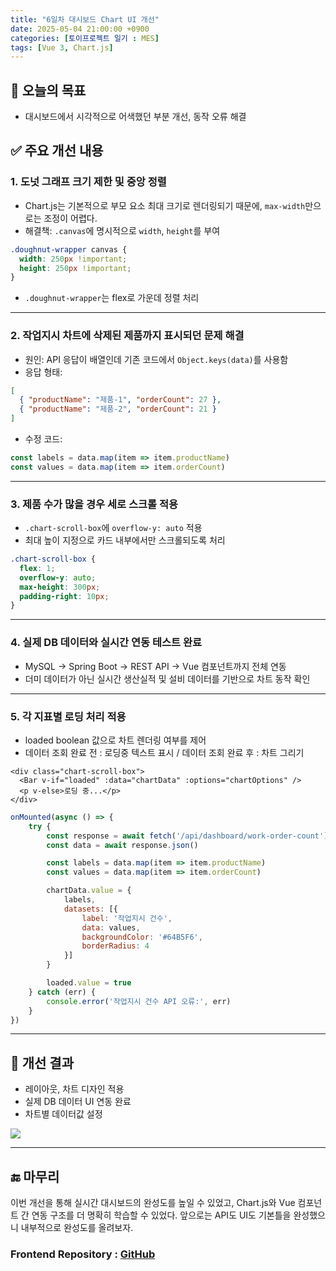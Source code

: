 ```yaml
---
title: "6일차 대시보드 Chart UI 개선"
date: 2025-05-04 21:00:00 +0900
categories: [토이프로젝트 일기 : MES]
tags: [Vue 3, Chart.js]
---
```


## 🎯 오늘의 목표

- 대시보드에서 시각적으로 어색했던 부분 개선, 동작 오류 해결

## ✅ 주요 개선 내용

### 1. 도넛 그래프 크기 제한 및 중앙 정렬

- Chart.js는 기본적으로 부모 요소 최대 크기로 렌더링되기 때문에, `max-width`만으로는 조정이 어렵다.
- 해결책: `.canvas`에 명시적으로 `width`, `height`를 부여

```css
.doughnut-wrapper canvas {
  width: 250px !important;
  height: 250px !important;
}
```

- `.doughnut-wrapper`는 flex로 가운데 정렬 처리

---

### 2. 작업지시 차트에 삭제된 제품까지 표시되던 문제 해결

- 원인: API 응답이 배열인데 기존 코드에서 `Object.keys(data)`를 사용함
- 응답 형태:
```json
[
  { "productName": "제품-1", "orderCount": 27 },
  { "productName": "제품-2", "orderCount": 21 }
]
```

- 수정 코드:
```ts
const labels = data.map(item => item.productName)
const values = data.map(item => item.orderCount)
```

---

### 3. 제품 수가 많을 경우 세로 스크롤 적용

- `.chart-scroll-box`에 `overflow-y: auto` 적용
- 최대 높이 지정으로 카드 내부에서만 스크롤되도록 처리

```css
.chart-scroll-box {
  flex: 1;
  overflow-y: auto;
  max-height: 300px;
  padding-right: 10px;
}
```

---

### 4. 실제 DB 데이터와 실시간 연동 테스트 완료
- MySQL → Spring Boot → REST API → Vue 컴포넌트까지 전체 연동
- 더미 데이터가 아닌 실시간 생산실적 및 설비 데이터를 기반으로 차트 동작 확인


---

### 5. 각 지표별 로딩 처리 적용
- loaded boolean 값으로 차트 렌더링 여부를 제어
- 데이터 조회 완료 전 : 로딩중 텍스트 표시 / 데이터 조회 완료 후 : 차트 그리기
```vue
<div class="chart-scroll-box">
  <Bar v-if="loaded" :data="chartData" :options="chartOptions" />
  <p v-else>로딩 중...</p>
</div>
```
```js
onMounted(async () => {
    try {
        const response = await fetch('/api/dashboard/work-order-count')
        const data = await response.json()

        const labels = data.map(item => item.productName)
        const values = data.map(item => item.orderCount)

        chartData.value = {
            labels,
            datasets: [{
                label: '작업지시 건수',
                data: values,
                backgroundColor: '#64B5F6',
                borderRadius: 4
            }]
        }

        loaded.value = true
    } catch (err) {
        console.error('작업지시 건수 API 오류:', err)
    }
})
```


---
## 🧠 개선 결과

- 레이아웃, 차트 디자인 적용
- 실제 DB 데이터 UI 연동 완료
- 차트별 데이터값 설정

![](https://velog.velcdn.com/images/kjr04205/post/b06073a1-9afa-4035-a128-992fc078d2a2/image.png)


---

## 🔚 마무리

이번 개선을 통해 실시간 대시보드의 완성도를 높일 수 있었고, Chart.js와 Vue 컴포넌트 간 연동 구조를 더 명확히 학습할 수 있었다.
앞으로는 API도 UI도 기본틀을 완성했으니 내부적으로 완성도를 올려보자.

### Frontend Repository : [GitHub](https://github.com/anhyoin97/mes-view)
